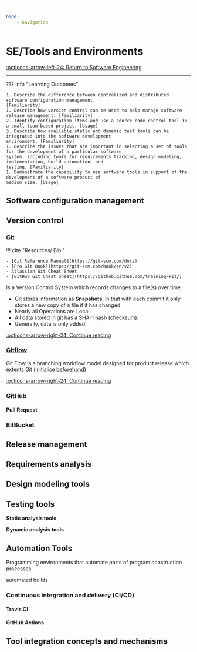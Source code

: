 ```yaml
---

hide:
    - navigation 
---
```

# SE/Tools and Environments

[:octicons-arrow-left-24: Return to Software Engineering](/Bodies-of-Knowledge/Software-Engineering/)

---

??? info "Learning Outcomes"

    1. Describe the difference between centralized and distributed software configuration management.
    [Familiarity]
    1. Describe how version control can be used to help manage software release management. [Familiarity]
    2. Identify configuration items and use a source code control tool in a small team-based project. [Usage]
    3. Describe how available static and dynamic test tools can be integrated into the software development
    environment. [Familiarity]
    1. Describe the issues that are important in selecting a set of tools for the development of a particular software
    system, including tools for requirements tracking, design modeling, implementation, build automation, and
    testing. [Familiarity]
    1. Demonstrate the capability to use software tools in support of the development of a software product of
    medium size. [Usage]

## Software configuration management

## Version control

### [Git]

!!! cite "Resources/ Bib."

    - [Git Reference Manual](https://git-scm.com/docs)
    - [Pro Git Book](https://git-scm.com/book/en/v2)
    - Atlassian Git Cheat Sheet
    - [GitHub Git Cheat Sheet](https://github.github.com/training-kit/)

Is a Version Control System which records changes to a file(s) over time.

- Git stores information as **Snapshots**, in that with each commit it only stores a new copy of a file if it has changed. 
- Nearly all Operations are Local. 
- All data stored in git has a SHA-1 hash (checksum).
- Generally, data is only added.

[:octicons-arrow-right-24: Continue reading][Git]

[Git]: More-In-Depth/Git.md

### [Gitflow]

Git Flow is a branching workflow model designed for product release which extents Git (initialise beforehand)

[:octicons-arrow-right-24: Continue reading][Gitflow]

[Gitflow]: More-In-Depth/Gitflow.md

### GitHub

#### Pull Request

### BitBucket

## Release management

## Requirements analysis

## Design modeling tools

## Testing tools

**Static analysis tools**

**Dynamic analysis tools**

## Automation Tools

Programming environments that automate parts of program construction processes 

automated builds

### Continuous integration and delivery (CI/CD)

#### Travis CI

#### GitHub Actions

## Tool integration concepts and mechanisms